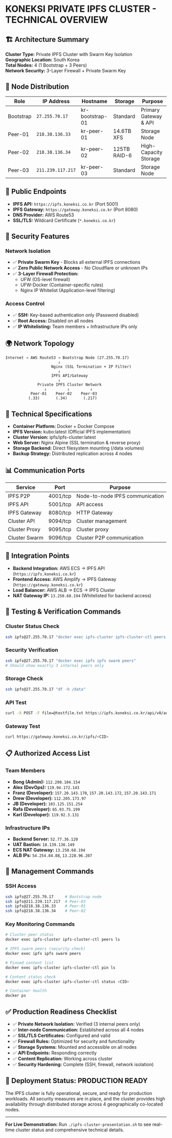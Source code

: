 # KONEKSI PRIVATE IPFS CLUSTER - TECHNICAL OVERVIEW

## 🏗️ Architecture Summary

**Cluster Type:** Private IPFS Cluster with Swarm Key Isolation  
**Geographic Location:** South Korea  
**Total Nodes:** 4 (1 Bootstrap + 3 Peers)  
**Network Security:** 3-Layer Firewall + Private Swarm Key  

## 📍 Node Distribution

| Role | IP Address | Hostname | Storage | Purpose |
|------|------------|----------|---------|---------|
| Bootstrap | `27.255.70.17` | kr-bootstrap-01 | Standard | Primary Gateway & API |
| Peer-01 | `218.38.136.33` | kr-peer-01 | 14.6TB XFS | Storage Node |
| Peer-02 | `218.38.136.34` | kr-peer-02 | 125TB RAID-6 | High-Capacity Storage |
| Peer-03 | `211.239.117.217` | kr-peer-03 | Standard | Storage Node |

## 🔗 Public Endpoints

- **IPFS API:** `https://ipfs.koneksi.co.kr` (Port 5001)
- **IPFS Gateway:** `https://gateway.koneksi.co.kr` (Port 8080)
- **DNS Provider:** AWS Route53
- **SSL/TLS:** Wildcard Certificate (`*.koneksi.co.kr`)

## 🔐 Security Features

### Network Isolation
- ✅ **Private Swarm Key** - Blocks all external IPFS connections
- ✅ **Zero Public Network Access** - No Cloudflare or unknown IPs
- ✅ **3-Layer Firewall Protection:**
  - UFW (OS-level firewall)
  - UFW-Docker (Container-specific rules)
  - Nginx IP Whitelist (Application-level filtering)

### Access Control
- ✅ **SSH:** Key-based authentication only (Password disabled)
- ✅ **Root Access:** Disabled on all nodes
- ✅ **IP Whitelisting:** Team members + Infrastructure IPs only

## 🌍 Network Topology

```
Internet → AWS Route53 → Bootstrap Node (27.255.70.17)
                       ↓
                    Nginx (SSL Termination + IP Filter)
                       ↓
                    IPFS API/Gateway
                       ↓
              Private IPFS Cluster Network
                 ↓         ↓         ↓
           Peer-01    Peer-02    Peer-03
          (.33)       (.34)       (.217)
```

## 🔧 Technical Specifications

- **Container Platform:** Docker + Docker Compose
- **IPFS Version:** kubo:latest (Official IPFS implementation)
- **Cluster Version:** ipfs/ipfs-cluster:latest
- **Web Server:** Nginx Alpine (SSL termination & reverse proxy)
- **Storage Backend:** Direct filesystem mounting (/data volumes)
- **Backup Strategy:** Distributed replication across 4 nodes

## 📊 Communication Ports

| Service | Port | Purpose |
|---------|------|---------|
| IPFS P2P | 4001/tcp | Node-to-node IPFS communication |
| IPFS API | 5001/tcp | API access |
| IPFS Gateway | 8080/tcp | HTTP Gateway |
| Cluster API | 9094/tcp | Cluster management |
| Cluster Proxy | 9095/tcp | Cluster proxy |
| Cluster Swarm | 9096/tcp | Cluster P2P communication |

## 🏢 Integration Points

- **Backend Integration:** AWS ECS → IPFS API (`https://ipfs.koneksi.co.kr`)
- **Frontend Access:** AWS Amplify → IPFS Gateway (`https://gateway.koneksi.co.kr`)
- **Load Balancer:** AWS ALB → ECS → IPFS Cluster
- **NAT Gateway IP:** `13.250.68.194` (Whitelisted for backend access)

## 🧪 Testing & Verification Commands

### Cluster Status Check
```bash
ssh ipfs@27.255.70.17 "docker exec ipfs-cluster ipfs-cluster-ctl peers ls"
```

### Security Verification
```bash
ssh ipfs@27.255.70.17 "docker exec ipfs ipfs swarm peers"
# Should show exactly 3 internal peers only
```

### Storage Check
```bash
ssh ipfs@27.255.70.17 "df -h /data"
```

### API Test
```bash
curl -X POST -F file=@testfile.txt https://ipfs.koneksi.co.kr/api/v0/add
```

### Gateway Test
```bash
curl https://gateway.koneksi.co.kr/ipfs/<CID>
```

## 📋 Authorized Access List

### Team Members
- **Bong (Admin):** `112.200.104.154`
- **Alex (DevOps):** `119.94.172.143`
- **Franz (Developer):** `157.20.143.170`, `157.20.143.172`, `157.20.143.171`
- **Drew (Developer):** `112.205.173.97`
- **JB (Developer):** `103.125.151.254`
- **Rafa (Developer):** `65.93.75.199`
- **Karl (Developer):** `119.92.3.131`

### Infrastructure IPs
- **Backend Server:** `52.77.36.120`
- **UAT Bastion:** `18.139.136.149`
- **ECS NAT Gateway:** `13.250.68.194`
- **ALB IPs:** `54.254.84.88`, `13.228.96.207`

## 🎯 Management Commands

### SSH Access
```bash
ssh ipfs@27.255.70.17     # Bootstrap node
ssh ipfs@211.239.117.217  # Peer-03
ssh ipfs@218.38.136.33    # Peer-01
ssh ipfs@218.38.136.34    # Peer-02
```

### Key Monitoring Commands
```bash
# Cluster peer status
docker exec ipfs-cluster ipfs-cluster-ctl peers ls

# IPFS swarm peers (security check)
docker exec ipfs ipfs swarm peers

# Pinned content list
docker exec ipfs-cluster ipfs-cluster-ctl pin ls

# Content status check
docker exec ipfs-cluster ipfs-cluster-ctl status <CID>

# Container health
docker ps
```

## ✅ Production Readiness Checklist

- ✅ **Private Network Isolation:** Verified (3 internal peers only)
- ✅ **Inter-node Communication:** Established across all 4 nodes
- ✅ **SSL/TLS Certificates:** Configured and valid
- ✅ **Firewall Rules:** Optimized for security and functionality
- ✅ **Storage Systems:** Mounted and accessible on all nodes
- ✅ **API Endpoints:** Responding correctly
- ✅ **Content Replication:** Working across cluster
- ✅ **Security Hardening:** Complete (SSH, firewall, network isolation)

## 🎉 Deployment Status: PRODUCTION READY

The IPFS cluster is fully operational, secure, and ready for production workloads. All security measures are in place, and the cluster provides high availability through distributed storage across 4 geographically co-located nodes.

---

**For Live Demonstration:** Run `./ipfs-cluster-presentation.sh` to see real-time cluster status and comprehensive technical details. 